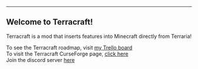 -------------------------------
Welcome to Terracraft!
-------------------------------

Terracraft is a mod that inserts features into Minecraft directly from Terraria!

To see the Terracraft roadmap, visit [my Trello board](https://trello.com/b/HQ1gOyXJ/terracraft)  
To visit the Terracraft CurseForge page, [click here](https://www.curseforge.com/minecraft/mc-mods/terracraftrewrite)  
Join the discord server [here](https://discord.gg/Yb6z22c)  
